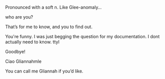 Pronounced with a soft n. Like Glee-anomaly…


who are you?

That’s for me to know, and you to find out.

You're funny. I was just begging the question for my documentation. I dont actually need to know. ttyl

Goodbye!

Ciao Gliannahmle

You can call me Gliannah if you’d like.

